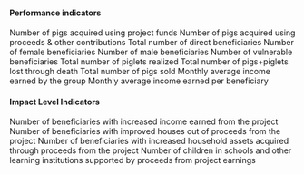 #### Performance indicators
Number of pigs acquired using project funds
Number of pigs acquired using proceeds & other contributions
Total number of direct beneficiaries
Number of female beneficiaries
Number of male beneficiaries
Number of vulnerable beneficiaries
Total number of piglets realized
Total number of pigs+piglets lost through death
Total number of pigs sold
Monthly average income earned by the group
Monthly average income earned per beneficiary

#### Impact Level Indicators
Number of beneficiaries with increased income earned from the project
Number of beneficiaries with improved houses out of proceeds from the project
Number of beneficiaries with increased household assets acquired through proceeds from the project
Number of children in schools and other learning institutions supported by proceeds from project earnings


